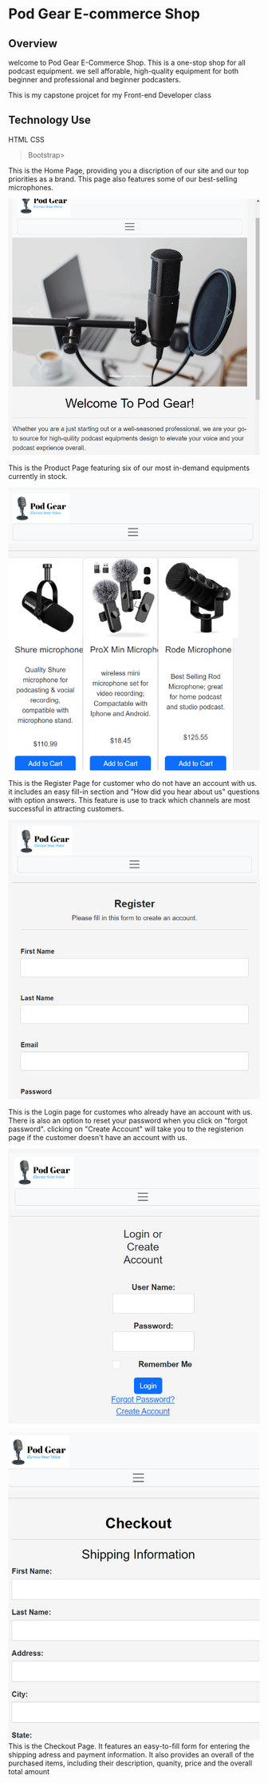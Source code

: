 # Pod Gear E-commerce Shop

## Overview

 welcome to Pod Gear E-Commerce Shop. This is a one-stop shop for all podcast equipment. we sell afforable, high-quality equipment for both beginner and professional and beginner podcasters.
 
This is my capstone projcet for my Front-end Developer class



## Technology Use
HTML
CSS
>Bootstrap>

This is the Home Page, providing you a discription of our site and our top priorities as a brand. This page also features some of our best-selling microphones.

![Alt text](images/homepage.png)



This is the Product Page featuring six of our most in-demand equipments currently in stock.

![alt text](images/productpage.png)



This is the Register Page for customer who do not have an account with us. it includes an easy fill-in section and "How did you hear about us" questions with option answers. This feature is use to track which channels are most successful in attracting customers.

![alt text](images/registerpage.png)

This is the Login page for customes who already have an account with us. There is also an option to reset your password when you click on "forgot password".
clicking on "Create Account" will take you to the registerion page if the customer doesn't have an account with us.

![alt text](images/logininpage.png)


![alt text](images/checkoutpage.png)
This is the Checkout Page. It features an easy-to-fill form for entering the shipping adress and payment information. It also provides an overall of the purchased items, including their description, quanity, price and the overall total amount
